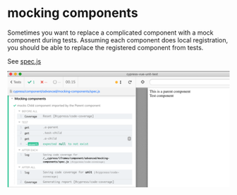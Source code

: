 # mocking components

Sometimes you want to replace a complicated component with a mock component during tests. Assuming each component does local registration, you should be able to replace the registered component from tests.

See [spec.js](spec.js)

![Mock child component](./images/mock-child-component.png)
